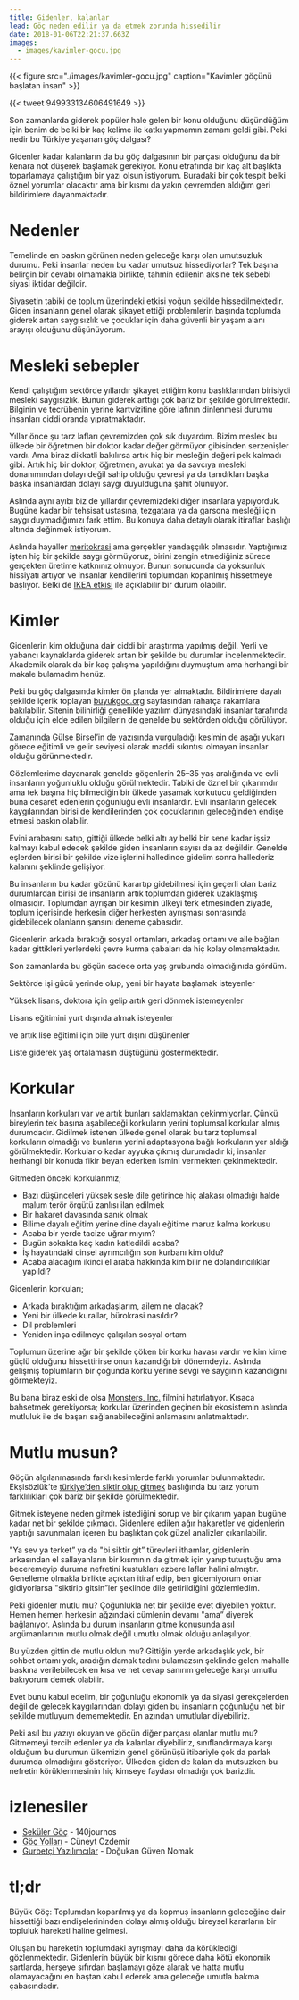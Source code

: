 ```yaml
---
title: Gidenler, kalanlar
lead: Göç neden edilir ya da etmek zorunda hissedilir
date: 2018-01-06T22:21:37.663Z
images:
  - images/kavimler-gocu.jpg
---
```


{{< figure src="./images/kavimler-gocu.jpg" caption="Kavimler göçünü başlatan insan" >}}

{{< tweet 949933134606491649 >}}

Son zamanlarda giderek popüler hale gelen bir konu olduğunu düşündüğüm için benim de belki bir kaç kelime ile katkı yapmamın zamanı geldi gibi. Peki nedir bu Türkiye yaşanan göç dalgası?

Gidenler kadar kalanların da bu göç dalgasının bir parçası olduğunu da bir kenara not düşerek başlamak gerekiyor. Konu etrafında bir kaç alt başlıkta toparlamaya çalıştığım bir yazı olsun istiyorum. Buradaki bir çok tespit belki öznel yorumlar olacaktır ama bir kısmı da yakın çevremden aldığım geri bildirimlere dayanmaktadır.

# Nedenler

Temelinde en baskın görünen neden geleceğe karşı olan umutsuzluk durumu. Peki insanlar neden bu kadar umutsuz hissediyorlar? Tek başına belirgin bir cevabı olmamakla birlikte, tahmin edilenin aksine tek sebebi siyasi iktidar değildir.

Siyasetin tabiki de toplum üzerindeki etkisi yoğun şekilde hissedilmektedir. Giden insanların genel olarak şikayet ettiği problemlerin başında toplumda giderek artan saygısızlık ve çocuklar için daha güvenli bir yaşam alanı arayışı olduğunu düşünüyorum.

# Mesleki sebepler

Kendi çalıştığım sektörde yıllardır şikayet ettiğim konu başlıklarından birisiydi mesleki saygısızlık. Bunun giderek arttığı çok bariz bir şekilde görülmektedir. Bilginin ve tecrübenin yerine kartvizitine göre lafının dinlenmesi durumu insanları ciddi oranda yıpratmaktadır.

Yıllar önce şu tarz lafları çevremizden çok sık duyardım. Bizim meslek bu ülkede bir öğretmen bir doktor kadar değer görmüyor gibisinden serzenişler vardı. Ama biraz dikkatli bakılırsa artık hiç bir mesleğin değeri pek kalmadı gibi. Artık hiç bir doktor, öğretmen, avukat ya da savcıya mesleki donanımından dolayı değil sahip olduğu çevresi ya da tanıdıkları başka başka insanlardan dolayı saygı duyulduğuna şahit olunuyor.

Aslında aynı ayıbı biz de yıllardır çevremizdeki diğer insanlara yapıyorduk. Bugüne kadar bir tehsisat ustasına, tezgatara ya da garsona mesleği için saygı duymadığımızı fark ettim. Bu konuya daha detaylı olarak itiraflar başlığı altında değinmek istiyorum.

Aslında hayaller [meritokrasi](https://tr.wikipedia.org/wiki/Meritokrasi) ama gerçekler yandaşçılık olmasıdır. Yaptığımız işten hiç bir şekilde saygı görmüyoruz, birini zengin etmediğiniz sürece gerçekten üretime katknınız olmuyor. Bunun sonucunda da yoksunluk hissiyatı artıyor ve insanlar kendilerini toplumdan koparılmış hissetmeye başlıyor. Belki de [IKEA etkisi](https://en.wikipedia.org/wiki/IKEA_effect) ile açıklabilir bir durum olabilir.

# Kimler

Gidenlerin kim olduğuna dair ciddi bir araştırma yapılmış değil. Yerli ve yabancı kaynaklarda giderek artan bir şekilde bu durumlar incelenmektedir. Akademik olarak da bir kaç çalışma yapıldığını duymuştum ama herhangi bir makale bulamadım henüz.

Peki bu göç dalgasında kimler ön planda yer almaktadır. Bildirimlere dayalı şekilde içerik toplayan [buyukgoc.org](https://buyukgoc.github.io/map.html) sayfasından rahatça rakamlara bakılabilir. Sitenin bilinirliği genellikle yazılım dünyasındaki insanlar tarafında olduğu için elde edilen bilgilerin de genelde bu sektörden olduğu görülüyor.

Zamanında Gülse Birsel’in de [yazısında](http://www.hurriyet.com.tr/yazarlar/gulse-birsel/insanlar-neden-korkuyor-40265748) vurguladığı kesimin de aşağı yukarı görece eğitimli ve gelir seviyesi olarak maddi sıkıntısı olmayan insanlar olduğu görünmektedir.

Gözlemlerime dayanarak genelde göçenlerin 25–35 yaş aralığında ve evli insanların yoğunluklu olduğu görülmektedir. Tabiki de öznel bir çıkarımdır ama tek başına hiç bilmediğin bir ülkede yaşamak korkutucu geldiğinden buna cesaret edenlerin çoğunluğu evli insanlardır. Evli insanların gelecek kaygılarından birisi de kendilerinden çok çocuklarının geleceğinden endişe etmesi baskın olabilir.

Evini arabasını satıp, gittiği ülkede belki altı ay belki bir sene kadar işsiz kalmayı kabul edecek şekilde giden insanların sayısı da az değildir. Genelde eşlerden birisi bir şekilde vize işlerini halledince gidelim sonra hallederiz kalanını şeklinde gelişiyor.

Bu insanların bu kadar gözünü karartıp gidebilmesi için geçerli olan bariz durumlardan birisi de insanların artık toplumdan giderek uzaklaşmış olmasıdır. Toplumdan ayrışan bir kesimin ülkeyi terk etmesinden ziyade, toplum içerisinde herkesin diğer herkesten ayrışması sonrasında gidebilecek olanların şansını deneme çabasıdır.

Gidenlerin arkada bıraktığı sosyal ortamları, arkadaş ortamı ve aile bağları kadar gittikleri yerlerdeki çevre kurma çabaları da hiç kolay olmamaktadır.

Son zamanlarda bu göçün sadece orta yaş grubunda olmadığınıda gördüm.

Sektörde işi gücü yerinde olup, yeni bir hayata başlamak isteyenler

Yüksek lisans, doktora için gelip artık geri dönmek istemeyenler

Lisans eğitimini yurt dışında almak isteyenler

ve artık lise eğitimi için bile yurt dışını düşünenler

Liste giderek yaş ortalamasın düştüğünü göstermektedir.

# Korkular

İnsanların korkuları var ve artık bunları saklamaktan çekinmiyorlar. Çünkü bireylerin tek başına aşabileceği korkuların yerini toplumsal korkular almış durumdadır. Gidilmek istenen ülkede genel olarak bu tarz toplumsal korkuların olmadığı ve bunların yerini adaptasyona bağlı korkuların yer aldığı görülmektedir. Korkular o kadar ayyuka çıkmış durumdadır ki; insanlar herhangi bir konuda fikir beyan ederken ismini vermekten çekinmektedir.

Gitmeden önceki korkularımız;
* Bazı düşünceleri yüksek sesle dile getirince hiç alakası olmadığı halde malum terör örgütü zanlısı ilan edilmek
* Bir hakaret davasında sanık olmak
* Bilime dayalı eğitim yerine dine dayalı eğitime maruz kalma korkusu
* Acaba bir yerde tacize uğrar mıyım?
* Bugün sokakta kaç kadın katledildi acaba?
* İş hayatındaki cinsel ayrımcılığın son kurbanı kim oldu?
* Acaba alacağım ikinci el araba hakkında kim bilir ne dolandırıcılıklar yapıldı?

Gidenlerin korkuları;
* Arkada bıraktığım arkadaşlarım, ailem ne olacak?
* Yeni bir ülkede kurallar, bürokrasi nasıldır?
* Dil problemleri
* Yeniden inşa edilmeye çalışılan sosyal ortam

Toplumun üzerine ağır bir şekilde çöken bir korku havası vardır ve kim kime güçlü olduğunu hissettirirse onun kazandığı bir dönemdeyiz. Aslında gelişmiş toplumların bir çoğunda korku yerine sevgi ve saygının kazandığını görmekteyiz.

Bu bana biraz eski de olsa [Monsters, Inc.](http://www.imdb.com/title/tt0198781/) filmini hatırlatıyor. Kısaca bahsetmek gerekiyorsa; korkular üzerinden geçinen bir ekosistemin aslında mutluluk ile de başarı sağlanabileceğini anlamasını anlatmaktadır.

# Mutlu musun?

Göçün algılanmasında farklı kesimlerde farklı yorumlar bulunmaktadır. Ekşisözlük’te [türkiye’den siktir olup gitmek](https://eksisozluk.com/turkiyeden-siktir-olup-gitmek--3843083) başlığında bu tarz yorum farklılıkları çok bariz bir şekilde görülmektedir.

Gitmek isteyene neden gitmek istediğini sorup ve bir çıkarım yapan bugüne kadar net bir şekilde çıkmadı. Gidenlere edilen ağır hakaretler ve gidenlerin yaptığı savunmaları içeren bu başlıktan çok güzel analizler çıkarılabilir.

"Ya sev ya terket” ya da "bi siktir git” türevleri ithamlar, gidenlerin arkasından el sallayanların bir kısmının da gitmek için yanıp tutuştuğu ama beceremeyip duruma nefretini kustukları ezbere laflar halini almıştır. Genelleme olmakla birlikte açıktan itiraf edip, ben gidemiyorum onlar gidiyorlarsa "siktirip gitsin”ler şeklinde dile getirildiğini gözlemledim.

Peki gidenler mutlu mu? Çoğunlukla net bir şekilde evet diyebilen yoktur. Hemen hemen herkesin ağzındaki cümlenin devamı "ama” diyerek bağlanıyor. Aslında bu durum insanların gitme konusunda asıl argümanlarının mutlu olmak değil umutlu olmak olduğu anlaşılıyor.

Bu yüzden gittin de mutlu oldun mu? Gittiğin yerde arkadaşlık yok, bir sohbet ortamı yok, aradığın damak tadını bulamazsın şeklinde gelen mahalle baskına verilebilecek en kısa ve net cevap sanırım geleceğe karşı umutlu bakıyorum demek olabilir.

Evet bunu kabul edelim, bir çoğunluğu ekonomik ya da siyasi gerekçelerden değil de gelecek kaygılarından dolayı giden bu insanların çoğunluğu net bir şekilde mutluyum dememektedir. En azından umutlular diyebiliriz.

Peki asıl bu yazıyı okuyan ve göçün diğer parçası olanlar mutlu mu? Gitmemeyi tercih edenler ya da kalanlar diyebiliriz, sınıflandırmaya karşı olduğum bu durumun ülkemizin genel görünüşü itibariyle çok da parlak durumda olmadığını gösteriyor. Ülkeden giden de kalan da mutsuzken bu nefretin körüklenmesinin hiç kimseye faydası olmadığı çok barizdir.

# izlenesiler

* [Seküler Göç](https://www.youtube.com/watch?v=WNWQO70amq4) - 140journos
* [Göç Yolları](https://www.youtube.com/watch?v=QDZFCIf9EUc&list=PLSmDhZEqbQq3oPtgrZv7xOLmYdKP5KVZq) - Cüneyt Özdemir
* [Gurbetçi Yazılımcılar](https://www.youtube.com/watch?v=1c5Guy9EGfY) - Doğukan Güven Nomak

# tl;dr

Büyük Göç: Toplumdan koparılmış ya da kopmuş insanların geleceğine dair hissettiği bazı endişelerininden dolayı almış olduğu bireysel kararların bir topluluk hareketi haline gelmesi.

Oluşan bu hareketin toplumdaki ayrışmayı daha da körüklediği gözlenmektedir. Gidenlerin büyük bir kısmı görece daha kötü ekonomik şartlarda, herşeye sıfırdan başlamayı göze alarak ve hatta mutlu olamayacağını en baştan kabul ederek ama geleceğe umutla bakma çabasındadır.
